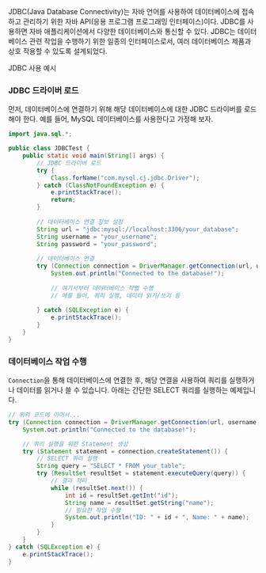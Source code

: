JDBC(Java Database Connectivity)는 자바 언어를 사용하여 데이터베이스에 접속하고 관리하기 위한 자바 API(응용 프로그램 프로그래밍 인터페이스)이다. JDBC를 사용하면 자바 애플리케이션에서 다양한 데이터베이스와 통신할 수 있다. JDBC는 데이터베이스 관련 작업을 수행하기 위한 일종의 인터페이스로서, 여러 데이터베이스 제품과 상호 작용할 수 있도록 설계되었다.

JDBC 사용 예시
### JDBC 드라이버 로드
먼저, 데이터베이스에 연결하기 위해 해당 데이터베이스에 대한 JDBC 드라이버를 로드해야 한다. 예를 들어, MySQL 데이터베이스를 사용한다고 가정해 보자.
```java
import java.sql.*;

public class JDBCTest {
    public static void main(String[] args) {
        // JDBC 드라이버 로드
        try {
            Class.forName("com.mysql.cj.jdbc.Driver");
        } catch (ClassNotFoundException e) {
            e.printStackTrace();
            return;
        }
        
        // 데이터베이스 연결 정보 설정
        String url = "jdbc:mysql://localhost:3306/your_database";
        String username = "your_username";
        String password = "your_password";
        
        // 데이터베이스 연결
        try (Connection connection = DriverManager.getConnection(url, username, password)) {
            System.out.println("Connected to the database!");
            
            // 여기서부터 데이터베이스 작업 수행
            // 예를 들어, 쿼리 실행, 데이터 읽기/쓰기 등
            
        } catch (SQLException e) {
            e.printStackTrace();
        }
    }
}
```

### 데이터베이스 작업 수행
`Connection`을 통해 데이터베이스에 연결한 후, 해당 연결을 사용하여 쿼리를 실행하거나 데이터를 읽거나 쓸 수 있습니다. 아래는 간단한 SELECT 쿼리를 실행하는 예제입니다.
```java
// 위의 코드에 이어서...
try (Connection connection = DriverManager.getConnection(url, username, password)) {
    System.out.println("Connected to the database!");

    // 쿼리 실행을 위한 Statement 생성
    try (Statement statement = connection.createStatement()) {
        // SELECT 쿼리 실행
        String query = "SELECT * FROM your_table";
        try (ResultSet resultSet = statement.executeQuery(query)) {
            // 결과 처리
            while (resultSet.next()) {
                int id = resultSet.getInt("id");
                String name = resultSet.getString("name");
                // 필요한 작업 수행
                System.out.println("ID: " + id + ", Name: " + name);
            }
        }
    }
} catch (SQLException e) {
    e.printStackTrace();
}
```
